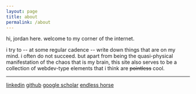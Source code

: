 ```yaml
---
layout: page
title: about
permalink: /about
---
```


hi, jordan here. welcome to my corner of the internet.

i try to -- at some regular cadence -- write down things that are on my mind. i often do not succeed. but apart from being the quasi-physical manifestation of the chaos that is my brain, this site also serves to be a collection of webdev-type elements that i think are <s>pointless</s> cool.

<div id="dinosaur"></div>
<label class="cactus"></label>
<hr>

[linkedin](https://www.linkedin.com/in/jsicherm)
[github](https://github.com/jsicherman)
[google scholar](https://scholar.google.com/citations?user=Y7cWq1YAAAAJ)
[endless horse](http://endless.horse)